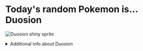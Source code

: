 # Today's random Pokemon is... Duosion

![Duosion shiny sprite](https://raw.githubusercontent.com/PokeAPI/sprites/master/sprites/pokemon/shiny/578.png)

<details>
<summary>Additional info about Duosion</summary>

| srpite type | image |
|------|------|
| back_default | ![Duosion back_default sprite](https://raw.githubusercontent.com/PokeAPI/sprites/master/sprites/pokemon/back/578.png) |
| back_shiny | ![Duosion back_shiny sprite](https://raw.githubusercontent.com/PokeAPI/sprites/master/sprites/pokemon/back/shiny/578.png) |
| front_default | ![Duosion front_default sprite](https://raw.githubusercontent.com/PokeAPI/sprites/master/sprites/pokemon/578.png) | </details>
